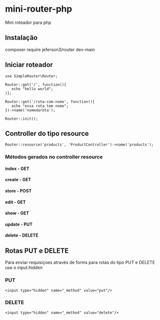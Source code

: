# mini-router-php
 Mini roteador para php

## Instalação
composer require jeferson3/router dev-main

## Iniciar roteador

```
use SimpleRouter\Router;

Router::get('/', function(){
   echo "hello world";
)};

Router::get('/rota-com-nome', function(){
   echo "essa rota tem nome";
})->name('nomedarota');

Router::init();

```

## Controller do tipo resource
`Router::resource('products', 'ProductController')->name('products');`
### Métodos gerados no controller resource
#### index - GET
#### create - GET
#### store - POST
#### edit - GET
#### show - GET
#### update - PUT
#### delete - DELETE

## Rotas PUT e DELETE
<p>Para enviar requisiçoes através de forms para rotas do tipo PUT e DELETE use o input:hidden</p>

### PUT
`<input type="hidden" name="_method" value="put"/>`

### DELETE
`<input type="hidden" name="_method" value="delete"/>`
